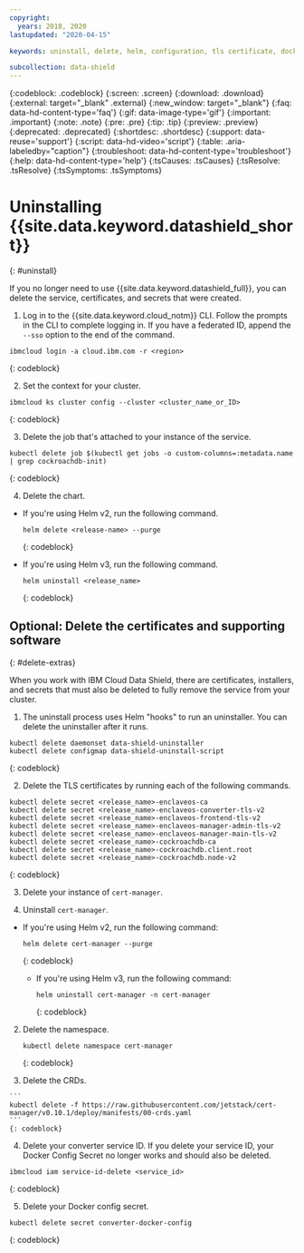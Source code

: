 ```yaml
---
copyright:
  years: 2018, 2020
lastupdated: "2020-04-15"

keywords: uninstall, delete, helm, configuration, tls certificate, docker config secret, environment variable, regions, cluster, container, app security, memory encryption, data in use

subcollection: data-shield
---
```


{:codeblock: .codeblock}
{:screen: .screen}
{:download: .download}
{:external: target="_blank" .external}
{:new_window: target="_blank"}
{:faq: data-hd-content-type='faq'}
{:gif: data-image-type='gif'}
{:important: .important}
{:note: .note}
{:pre: .pre}
{:tip: .tip}
{:preview: .preview}
{:deprecated: .deprecated}
{:shortdesc: .shortdesc}
{:support: data-reuse='support'}
{:script: data-hd-video='script'}
{:table: .aria-labeledby="caption"}
{:troubleshoot: data-hd-content-type='troubleshoot'}
{:help: data-hd-content-type='help'}
{:tsCauses: .tsCauses}
{:tsResolve: .tsResolve}
{:tsSymptoms: .tsSymptoms}



# Uninstalling {{site.data.keyword.datashield_short}}
{: #uninstall}

If you no longer need to use {{site.data.keyword.datashield_full}}, you can delete the service, certificates, and secrets that were created.


1. Log in to the {{site.data.keyword.cloud_notm}} CLI. Follow the prompts in the CLI to complete logging in. If you have a federated ID, append the `--sso` option to the end of the command.

  ```
  ibmcloud login -a cloud.ibm.com -r <region>
  ```
  {: codeblock}

2. Set the context for your cluster.

  ```
  ibmcloud ks cluster config --cluster <cluster_name_or_ID>
  ```
  {: codeblock}

3. Delete the job that's attached to your instance of the service.

  ```
  kubectl delete job $(kubectl get jobs -o custom-columns=:metadata.name | grep cockroachdb-init)
  ```
  {: codeblock}

4. Delete the chart.

  * If you're using Helm v2, run the following command.

    ```
    helm delete <release-name> --purge
    ```
    {: codeblock}

  * If you're using Helm v3, run the following command.

    ```
    helm uninstall <release_name>
    ```
    {: codeblock}




## Optional: Delete the certificates and supporting software
{: #delete-extras}

When you work with IBM Cloud Data Shield, there are certificates, installers, and secrets that must also be deleted to fully remove the service from your cluster.

1. The uninstall process uses Helm "hooks" to run an uninstaller. You can delete the uninstaller after it runs.

  ```
  kubectl delete daemonset data-shield-uninstaller
  kubectl delete configmap data-shield-uninstall-script
  ```
  {: codeblock}

2. Delete the TLS certificates by running each of the following commands.

  ```
  kubectl delete secret <release_name>-enclaveos-ca         
  kubectl delete secret <release_name>-enclaveos-converter-tls-v2        
  kubectl delete secret <release_name>-enclaveos-frontend-tls-v2         
  kubectl delete secret <release_name>-enclaveos-manager-admin-tls-v2    
  kubectl delete secret <release_name>-enclaveos-manager-main-tls-v2 
  kubectl delete secret <release_name>-cockroachdb-ca
  kubectl delete secret <release_name>-cockroachdb.client.root
  kubectl delete secret <release_name>-cockroachdb.node-v2
  ```
  {: codeblock}

3. Delete your instance of `cert-manager`. 

  1. Uninstall `cert-manager`.

  * If you're using Helm v2, run the following command:

      ```
      helm delete cert-manager --purge
      ```
      {: codeblock}

    * If you're using Helm v3, run the following command:

      ```
      helm uninstall cert-manager -n cert-manager
      ```
      {: codeblock}

  2. Delete the namespace.
  
      ```
      kubectl delete namespace cert-manager
      ```
      {: codeblock}

  3. Delete the CRDs.

    ```
    kubectl delete -f https://raw.githubusercontent.com/jetstack/cert-manager/v0.10.1/deploy/manifests/00-crds.yaml
    ```
    {: codeblock}

4. Delete your converter service ID. If you delete your service ID, your Docker Config Secret no longer works and should also be deleted.

  ```
  ibmcloud iam service-id-delete <service_id>
  ```
  {: codeblock}

5. Delete your Docker config secret.

  ```
  kubectl delete secret converter-docker-config
  ```
  {: codeblock}




